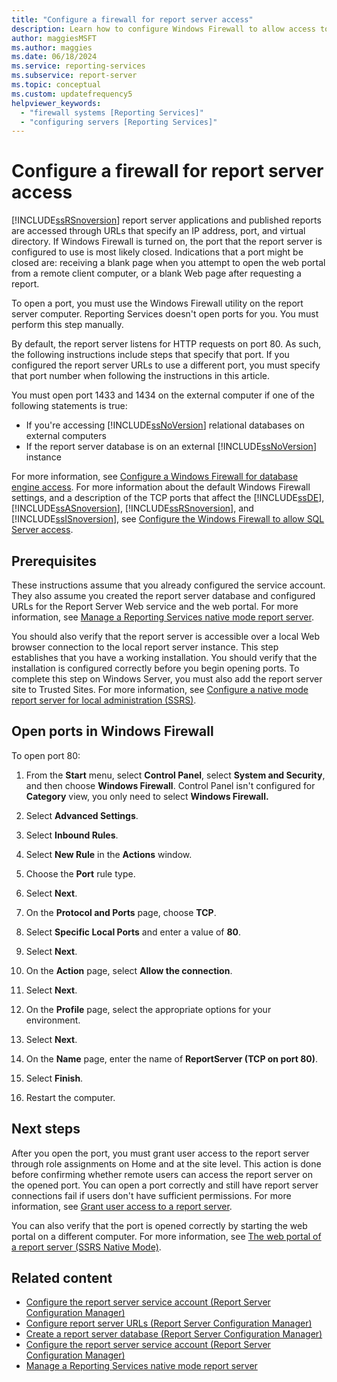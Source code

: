 ```yaml
---
title: "Configure a firewall for report server access"
description: Learn how to configure Windows Firewall to allow access to Report Server applications and published reports that are accessed through URLs.
author: maggiesMSFT
ms.author: maggies
ms.date: 06/18/2024
ms.service: reporting-services
ms.subservice: report-server
ms.topic: conceptual
ms.custom: updatefrequency5
helpviewer_keywords:
  - "firewall systems [Reporting Services]"
  - "configuring servers [Reporting Services]"
---
```

# Configure a firewall for report server access

[!INCLUDE[ssRSnoversion](../../includes/ssrsnoversion-md.md)] report server applications and published reports are accessed through URLs that specify an IP address, port, and virtual directory. If Windows Firewall is turned on, the port that the report server is configured to use is most likely closed. Indications that a port might be closed are: receiving a blank page when you attempt to open the web portal from a remote client computer, or a blank Web page after requesting a report.

To open a port, you must use the Windows Firewall utility on the report server computer. Reporting Services doesn't open ports for you. You must perform this step manually.

By default, the report server listens for HTTP requests on port 80. As such, the following instructions include steps that specify that port. If you configured the report server URLs to use a different port, you must specify that port number when following the instructions in this article.

You must open port 1433 and 1434 on the external computer if one of the following statements is true:

- If you're accessing [!INCLUDE[ssNoVersion](../../includes/ssnoversion-md.md)] relational databases on external computers
- If the report server database is on an external [!INCLUDE[ssNoVersion](../../includes/ssnoversion-md.md)] instance

For more information, see [Configure a Windows Firewall for database engine access](../../database-engine/configure-windows/configure-a-windows-firewall-for-database-engine-access.md). For more information about the default Windows Firewall settings, and a description of the TCP ports that affect the [!INCLUDE[ssDE](../../includes/ssde-md.md)], [!INCLUDE[ssASnoversion](../../includes/ssasnoversion-md.md)], [!INCLUDE[ssRSnoversion](../../includes/ssrsnoversion-md.md)], and [!INCLUDE[ssISnoversion](../../includes/ssisnoversion-md.md)], see [Configure the Windows Firewall to allow SQL Server access](../../sql-server/install/configure-the-windows-firewall-to-allow-sql-server-access.md).

## Prerequisites

These instructions assume that you already configured the service account. They also assume you created the report server database and configured URLs for the Report Server Web service and the web portal. For more information, see [Manage a Reporting Services native mode report server](../../reporting-services/report-server/manage-a-reporting-services-native-mode-report-server.md).

You should also verify that the report server is accessible over a local Web browser connection to the local report server instance. This step establishes that you have a working installation. You should verify that the installation is configured correctly before you begin opening ports. To complete this step on Windows Server, you must also add the report server site to Trusted Sites. For more information, see [Configure a native mode report server for local administration &#40;SSRS&#41;](../../reporting-services/report-server/configure-a-native-mode-report-server-for-local-administration-ssrs.md).

## Open ports in Windows Firewall

To open port 80:

1. From the **Start** menu, select **Control Panel**, select **System and Security**, and then choose **Windows Firewall**. Control Panel isn't configured for **Category** view, you only need to select **Windows Firewall.**

1. Select **Advanced Settings**.

1. Select **Inbound Rules**.

1. Select **New Rule** in the **Actions** window.

1. Choose the **Port** rule type.

1. Select **Next**.

1. On the **Protocol and Ports** page, choose **TCP**.

1. Select **Specific Local Ports** and enter a value of **80**.

1. Select **Next**.

1. On the **Action** page, select **Allow the connection**.

1. Select **Next**.

1. On the **Profile** page, select the appropriate options for your environment.

1. Select **Next**.

1. On the **Name** page, enter the name of **ReportServer (TCP on port 80)**.

1. Select **Finish**.

1. Restart the computer.

## Next steps

After you open the port, you must grant user access to the report server through role assignments on Home and at the site level. This action is done before confirming whether remote users can access the report server on the opened port. You can open a port correctly and still have report server connections fail if users don't have sufficient permissions. For more information, see [Grant user access to a report server](../../reporting-services/security/grant-user-access-to-a-report-server.md).

You can also verify that the port is opened correctly by starting the web portal on a different computer. For more information, see [The web portal of a report server (SSRS Native Mode)](../../reporting-services/web-portal-ssrs-native-mode.md).

## Related content

- [Configure the report server service account (Report Server Configuration Manager)](../../reporting-services/install-windows/configure-the-report-server-service-account-ssrs-configuration-manager.md)
- [Configure report server URLs (Report Server Configuration Manager)](../../reporting-services/install-windows/configure-report-server-urls-ssrs-configuration-manager.md)
- [Create a report server database (Report Server Configuration Manager)](../../reporting-services/install-windows/ssrs-report-server-create-a-report-server-database.md)
- [Configure the report server service account (Report Server Configuration Manager)](../../reporting-services/install-windows/configure-the-report-server-service-account-ssrs-configuration-manager.md)
- [Manage a Reporting Services native mode report server](../../reporting-services/report-server/manage-a-reporting-services-native-mode-report-server.md)  

